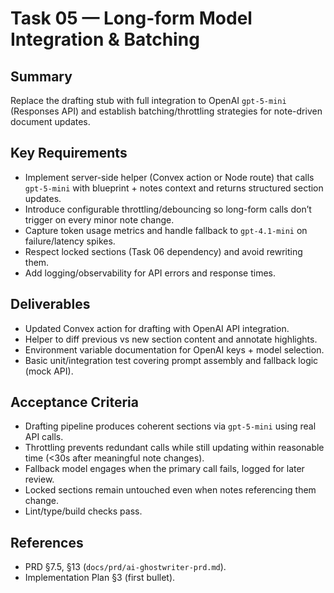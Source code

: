 # Task 05 — Long-form Model Integration & Batching

## Summary
Replace the drafting stub with full integration to OpenAI `gpt-5-mini` (Responses API) and establish batching/throttling strategies for note-driven document updates.

## Key Requirements
- Implement server-side helper (Convex action or Node route) that calls `gpt-5-mini` with blueprint + notes context and returns structured section updates.
- Introduce configurable throttling/debouncing so long-form calls don’t trigger on every minor note change.
- Capture token usage metrics and handle fallback to `gpt-4.1-mini` on failure/latency spikes.
- Respect locked sections (Task 06 dependency) and avoid rewriting them.
- Add logging/observability for API errors and response times.

## Deliverables
- Updated Convex action for drafting with OpenAI API integration.
- Helper to diff previous vs new section content and annotate highlights.
- Environment variable documentation for OpenAI keys + model selection.
- Basic unit/integration test covering prompt assembly and fallback logic (mock API).

## Acceptance Criteria
- Drafting pipeline produces coherent sections via `gpt-5-mini` using real API calls.
- Throttling prevents redundant calls while still updating within reasonable time (<30s after meaningful note changes).
- Fallback model engages when the primary call fails, logged for later review.
- Locked sections remain untouched even when notes referencing them change.
- Lint/type/build checks pass.

## References
- PRD §7.5, §13 (`docs/prd/ai-ghostwriter-prd.md`).
- Implementation Plan §3 (first bullet).
